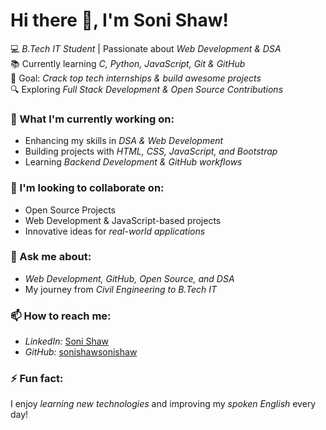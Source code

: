 # Hi there 👋, I'm Soni Shaw!

💻 *B.Tech IT Student* | Passionate about *Web Development & DSA*  
📚 Currently learning *C, Python, JavaScript, Git & GitHub*  
🚀 Goal: *Crack top tech internships & build awesome projects*  
🔍 Exploring *Full Stack Development & Open Source Contributions*  

### 🌱 What I'm currently working on:
- Enhancing my skills in *DSA & Web Development*
- Building projects with *HTML, CSS, JavaScript, and Bootstrap*
- Learning *Backend Development & GitHub workflows*

### 🤝 I'm looking to collaborate on:
- Open Source Projects  
- Web Development & JavaScript-based projects  
- Innovative ideas for *real-world applications*  

### 💬 Ask me about:
- *Web Development, GitHub, Open Source, and DSA*  
- My journey from *Civil Engineering to B.Tech IT*  

### 📫 How to reach me:
- *LinkedIn:* [Soni Shaw](https://www.linkedin.com/in/soni-shaw)  
- *GitHub:* [sonishawsonishaw](https://github.com/sonishaw3)
### ⚡ Fun fact:
I enjoy *learning new technologies* and improving my *spoken English* every day!

